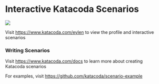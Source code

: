 # Interactive Katacoda Scenarios

[![](http://shields.katacoda.com/katacoda/eylen/count.svg)](https://www.katacoda.com/eylen "Get your profile on Katacoda.com")

Visit https://www.katacoda.com/eylen to view the profile and interactive scenarios

### Writing Scenarios
Visit https://www.katacoda.com/docs to learn more about creating Katacoda scenarios

For examples, visit https://github.com/katacoda/scenario-example

